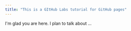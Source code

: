 ```yaml
---
title: "This is a GItHub Labs tutorial for GitHub pages"
---
```


I'm glad you are here. I plan to talk about ...
